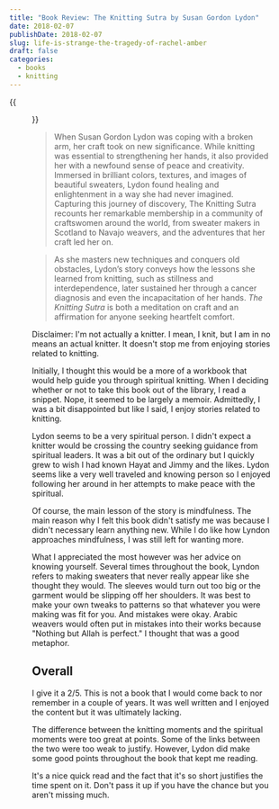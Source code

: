 ```yaml
---
title: "Book Review: The Knitting Sutra by Susan Gordon Lydon"
date: 2018-02-07
publishDate: 2018-02-07
slug: life-is-strange-the-tragedy-of-rachel-amber
draft: false
categories:
  - books
  - knitting
---
```


{{<figure src="http://res.cloudinary.com/dvozrk6m8/image/upload/v1517288101/the-knitting-sutra-craft-as-a-spiritual-practice_kl9xwe.png" title="The Knitting Sutra">}}

> When Susan Gordon Lydon was coping with a broken arm, her craft took on new significance. While knitting was essential to strengthening her hands, it also provided her with a newfound sense of peace and creativity. Immersed in brilliant colors, textures, and images of beautiful sweaters, Lydon found healing and enlightenment in a way she had never imagined. Capturing this journey of discovery, The Knitting Sutra recounts her remarkable membership in a community of craftswomen around the world, from sweater makers in Scotland to Navajo weavers, and the adventures that her craft led her on.

> As she masters new techniques and conquers old obstacles, Lydon’s story conveys how the lessons she learned from knitting, such as stillness and interdependence, later sustained her through a cancer diagnosis and even the incapacitation of her hands. *The Knitting Sutra* is both a meditation on craft and an affirmation for anyone seeking heartfelt comfort.

Disclaimer: I'm not actually a knitter. I mean, I knit, but I am in no means an actual knitter. It doesn't stop me from enjoying stories related to knitting.

Initially, I thought this would be a more of a workbook that would help guide you through spiritual knitting. When I deciding whether or not to take this book out of the library, I read a snippet. Nope, it seemed to be largely a memoir. Admittedly, I was a bit disappointed but like I said, I enjoy stories related to knitting.

Lydon seems to be a very spiritual person. I didn't expect a knitter would be crossing the country seeking guidance from spiritual leaders. It was a bit out of the ordinary but I quickly grew to wish I had known Hayat and Jimmy and the likes. Lydon seems like a very well traveled and knowing person so I enjoyed following her around in her attempts to make peace with the spiritual.

Of course, the main lesson of the story is mindfulness. The main reason why I felt this book didn't satisfy me was because I didn't necessary learn anything new. While I do like how Lyndon approaches mindfulness, I was still left for wanting more.

What I appreciated the most however was her advice on knowing yourself. Several times throughout the book, Lyndon refers to making sweaters that never really appear like she thought they would. The sleeves would turn out too big or the garment would be slipping off her shoulders. It was best to make your own tweaks to patterns so that whatever you were making was fit for you. And mistakes were okay. Arabic weavers would often put in mistakes into their works because "Nothing but Allah is perfect." I thought that was a good metaphor.

## Overall

I give it a 2/5. This is not a book that I would come back to nor remember in a couple of years. It was well written and I enjoyed the content but it was ultimately lacking.

The difference between the knitting moments and the spiritual moments were too great at points. Some of the links between the two were too weak to justify. However, Lydon did make some good points throughout the book that kept me reading.

It's a nice quick read and the fact that it's so short justifies the time spent on it. Don't pass it up if you have the chance but you aren't missing much.